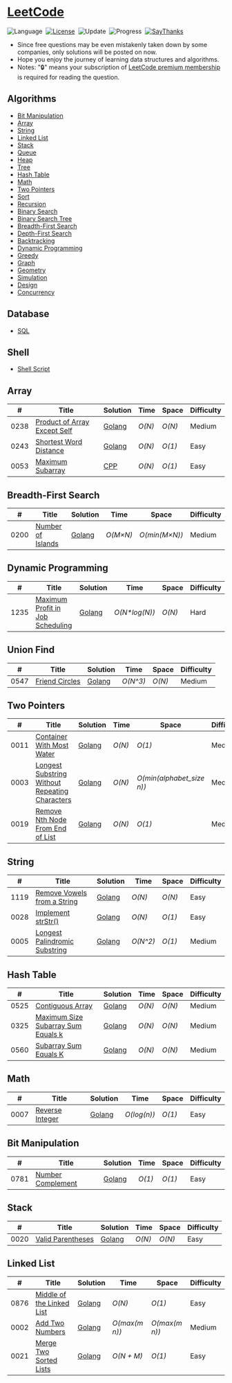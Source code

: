 # [LeetCode](https://leetcode.com/problemset/all/)

![Language](https://img.shields.io/badge/language-Golang-orange.svg)&nbsp;
[![License](https://img.shields.io/badge/license-MIT-blue.svg)](./LICENSE.md)&nbsp;
![Update](https://img.shields.io/badge/update-weekly-green.svg)&nbsp;
![Progress](https://img.shields.io/badge/progress-1392%20%2F%201392-ff69b4.svg)&nbsp;
[![SayThanks](https://img.shields.io/badge/say-thanks-ff69f4.svg)](https://saythanks.io/to/ayoubed)&nbsp;

* Since free questions may be even mistakenly taken down by some companies, only solutions will be posted on now.
* Hope you enjoy the journey of learning data structures and algorithms.
* Notes: "🔒" means your subscription of [LeetCode premium membership](https://leetcode.com/subscribe/) is required for reading the question.

## Algorithms

* [Bit Manipulation](https://github.com/ayoubed/leetcode#bit-manipulation)
* [Array](https://github.com/ayoubed/leetcode#array)
* [String](https://github.com/ayoubed/leetcode#string)
* [Linked List](https://github.com/ayoubed/leetcode#linked-list)
* [Stack](https://github.com/ayoubed/leetcode#stack)
* [Queue](https://github.com/ayoubed/leetcode#queue)
* [Heap](https://github.com/ayoubed/leetcode#heap)
* [Tree](https://github.com/ayoubed/leetcode#tree)
* [Hash Table](https://github.com/ayoubed/leetcode#hash-table)
* [Math](https://github.com/ayoubed/leetcode#math)
* [Two Pointers](https://github.com/ayoubed/leetcode#two-pointers)
* [Sort](https://github.com/ayoubed/leetcode#sort)
* [Recursion](https://github.com/ayoubed/leetcode#recursion)
* [Binary Search](https://github.com/ayoubed/leetcode#binary-search)
* [Binary Search Tree](https://github.com/ayoubed/leetcode#binary-search-tree)
* [Breadth-First Search](https://github.com/ayoubed/leetcode#breadth-first-search)
* [Depth-First Search](https://github.com/ayoubed/leetcode#depth-first-search)
* [Backtracking](https://github.com/ayoubed/leetcode#backtracking)
* [Dynamic Programming](https://github.com/ayoubed/leetcode#dynamic-programming)
* [Greedy](https://github.com/ayoubed/leetcode#greedy)
* [Graph](https://github.com/ayoubed/leetcode#graph)
* [Geometry](https://github.com/ayoubed/leetcode#geometry)
* [Simulation](https://github.com/ayoubed/leetcode#simulation)
* [Design](https://github.com/ayoubed/leetcode#design)
* [Concurrency](https://github.com/ayoubed/leetcode#concurrency)

## Database

* [SQL](https://github.com/ayoubed/leetcode#sql)


## Shell

* [Shell Script](https://github.com/ayoubed/leetcode#shell-script)

## Array
|  #  | Title           |  Solution       |  Time           | Space           | Difficulty    |
|-----|---------------- | --------------- | --------------- | --------------- | ------------- |
0238| [Product of Array Except Self                        ](https://leetcode.com/problems/product-of-array-except-self)| [Golang](./238) | _O(N)_ | _O(N)_ | Medium
0243| [Shortest Word Distance                              ](https://leetcode.com/problems/shortest-word-distance)| [Golang](./243) | _O(N)_ | _O(1)_ | Easy
0053| [Maximum Subarray                                    ](https://leetcode.com/problems/maximum-subarray/)| [CPP](./53) | _O(N)_ | _O(1)_ | Easy
## Breadth-First Search
|  #  | Title           |  Solution       |  Time           | Space           | Difficulty    |
|-----|---------------- | --------------- | --------------- | --------------- | ------------- |
0200| [Number of Islands                                   ](https://leetcode.com/problems/number-of-islands)| [Golang](./200) | _O(M×N)_ | _O(min(M×N))_ | Medium
## Dynamic Programming
|  #  | Title           |  Solution       |  Time           | Space           | Difficulty    |
|-----|---------------- | --------------- | --------------- | --------------- | ------------- |
1235| [Maximum Profit in Job Scheduling                    ](https://leetcode.com/problems/maximum-profit-in-job-scheduling)| [Golang](./1235) | _O(N*log(N))_ | _O(N)_ | Hard
## Union Find
|  #  | Title           |  Solution       |  Time           | Space           | Difficulty    |
|-----|---------------- | --------------- | --------------- | --------------- | ------------- |
0547| [Friend Circles                                      ](https://leetcode.com/problems/friend-circles/solution)| [Golang](./547) | _O(N^3)_ | _O(N)_ | Medium
## Two Pointers
|  #  | Title           |  Solution       |  Time           | Space           | Difficulty    |
|-----|---------------- | --------------- | --------------- | --------------- | ------------- |
0011| [Container With Most Water                           ](https://leetcode.com/problems/container-with-most-water/solution/)| [Golang](./11) | _O(N)_ | _O(1)_ | Medium
0003| [Longest Substring Without Repeating Characters      ](https://leetcode.com/problems/longest-substring-without-repeating-characters)| [Golang](./3) | _O(N)_ | _O(min(alphabet_size n))_ | Medium
0019| [Remove Nth Node From End of List                    ](https://leetcode.com/problems/remove-nth-node-from-end-of-list)| [Golang](./19) | _O(N)_ | _O(1)_ | Medium
## String
|  #  | Title           |  Solution       |  Time           | Space           | Difficulty    |
|-----|---------------- | --------------- | --------------- | --------------- | ------------- |
1119| [Remove Vowels from a String                         ](https://leetcode.com/problems/remove-vowels-from-a-string)| [Golang](./1119) | _O(N)_ | _O(N)_ | Easy
0028| [Implement strStr()                                  ](https://leetcode.com/problems/implement-strstr)| [Golang](./28) | _O(N)_ | _O(1)_ | Easy
0005| [Longest Palindromic Substring                       ](https://leetcode.com/problems/longest-palindromic-substring)| [Golang](./5) | _O(N^2)_ | _O(1)_ | Medium
## Hash Table
|  #  | Title           |  Solution       |  Time           | Space           | Difficulty    |
|-----|---------------- | --------------- | --------------- | --------------- | ------------- |
0525| [Contiguous Array                                    ](https://leetcode.com/problems/contiguous-array/solution/)| [Golang](./525) | _O(N)_ | _O(N)_ | Medium
0325| [Maximum Size Subarray Sum Equals k                  ](https://leetcode.com/problems/maximum-size-subarray-sum-equals-k/)| [Golang](./325) | _O(N)_ | _O(N)_ | Medium
0560| [Subarray Sum Equals K                               ](https://leetcode.com/problems/subarray-sum-equals-k)| [Golang](./560) | _O(N)_ | _O(N)_ | Medium
## Math
|  #  | Title           |  Solution       |  Time           | Space           | Difficulty    |
|-----|---------------- | --------------- | --------------- | --------------- | ------------- |
0007| [Reverse Integer                                     ](https://leetcode.com/problems/reverse-integer)| [Golang](./7) | _O(log(n))_ | _O(1)_ | Easy
## Bit Manipulation
|  #  | Title           |  Solution       |  Time           | Space           | Difficulty    |
|-----|---------------- | --------------- | --------------- | --------------- | ------------- |
0781| [Number Complement                                   ](https://leetcode.com/problems/number-complement/solution)| [Golang](./781) | _O(1)_ | _O(1)_ | Easy
## Stack
|  #  | Title           |  Solution       |  Time           | Space           | Difficulty    |
|-----|---------------- | --------------- | --------------- | --------------- | ------------- |
0020| [Valid Parentheses                                   ](https://leetcode.com/problems/valid-parentheses)| [Golang](./20) | _O(N)_ | _O(N)_ | Easy
## Linked List
|  #  | Title           |  Solution       |  Time           | Space           | Difficulty    |
|-----|---------------- | --------------- | --------------- | --------------- | ------------- |
0876| [Middle of the Linked List                           ](https://leetcode.com/problems/middle-of-the-linked-list/)| [Golang](./876) | _O(N)_ | _O(1)_ | Easy
0002| [Add Two Numbers                                     ](https://leetcode.com/problems/add-two-numbers)| [Golang](./2) | _O(max(m n))_ | _O(max(m n))_ | Medium
0021| [Merge Two Sorted Lists                              ](https://leetcode.com/problems/merge-two-sorted-lists)| [Golang](./21) | _O(N + M)_ | _O(1)_ | Easy
